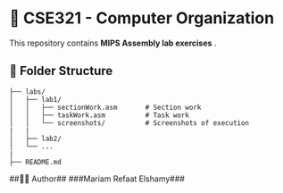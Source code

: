 # 🧠 CSE321 - Computer Organization

This repository contains **MIPS Assembly lab exercises** .
 
## 📂 Folder Structure
`````
├── labs/                    
│   ├── lab1/
│   │   ├── sectionWork.asm       # Section work
│   │   ├── taskWork.asm          # Task work
│   │   └── screenshots/          # Screenshots of execution
|   |
│   ├── lab2/
│   └── ...
|
├── README.md   
`````
 
##👩‍💻 Author##
###Mariam Refaat Elshamy### 
